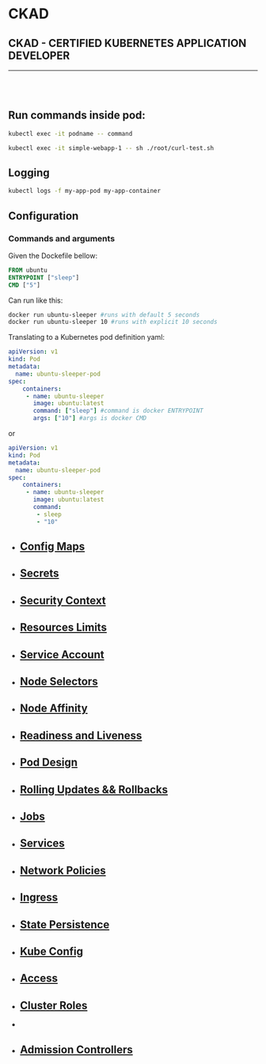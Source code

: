 # CKAD
## CKAD - CERTIFIED KUBERNETES APPLICATION DEVELOPER
<hr/><br/><br/>

## Run commands inside pod:
```bash
kubectl exec -it podname -- command
```
```bash
kubectl exec -it simple-webapp-1 -- sh ./root/curl-test.sh
```

## Logging
```bash
kubectl logs -f my-app-pod my-app-container
```	

## Configuration
### Commands and arguments

Given the Dockefile bellow:
```Dockerfile
FROM ubuntu
ENTRYPOINT ["sleep"]
CMD ["5"]
```

Can run like this:
```bash
docker run ubuntu-sleeper #runs with default 5 seconds 
docker run ubuntu-sleeper 10 #runs with explicit 10 seconds 
```

Translating to a Kubernetes pod definition yaml:
```yaml
apiVersion: v1
kind: Pod
metadata:
  name: ubuntu-sleeper-pod
spec:
    containers:
     - name: ubuntu-sleeper
       image: ubuntu:latest
       command: ["sleep"] #command is docker ENTRYPOINT
       args: ["10"] #args is docker CMD
```
or
```yaml
apiVersion: v1
kind: Pod
metadata:
  name: ubuntu-sleeper-pod
spec:
    containers:
     - name: ubuntu-sleeper
       image: ubuntu:latest
       command: 
        - sleep
        - "10"
```

- ## [Config Maps](./configmaps/README.md)

- ## [Secrets](./secrets/README.md)

- ## [Security Context](./security-context/README.md)

- ## [Resources Limits](./resources-limits/README.md)

- ## [Service Account](./service-accounts/README.md)

- ## [Node Selectors](./node-selectors/README.md)

- ## [Node Affinity](./node-affinity/README.md)

- ## [Readiness and Liveness](./readiness-liveness/README.md)

- ## [Pod Design](./pod-design/README.md)

- ## [Rolling Updates && Rollbacks](./rolling-updates-rollbacks/README.md)

- ## [Jobs](./jobs/README.md)

- ## [Services](./services/README.md)

- ## [Network Policies](./network-policies/README.md)

- ## [Ingress](./ingress/README.md)

- ## [State Persistence](./state_persistence/README.md)
  
- ## [Kube Config](./kubeconfig/README.md)

- ## [Access](./access/README.md)

- ## [Cluster Roles](./cluster-roles/README.md)
- 
- ## [Admission Controllers](./admission-controllers/README.md)